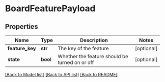 # BoardFeaturePayload

## Properties
Name | Type | Description | Notes
------------ | ------------- | ------------- | -------------
**feature_key** | **str** | The key of the feature | [optional] 
**state** | **bool** | Whether the feature should be turned on or off | [optional] 

[[Back to Model list]](../README.md#documentation-for-models) [[Back to API list]](../README.md#documentation-for-api-endpoints) [[Back to README]](../README.md)

